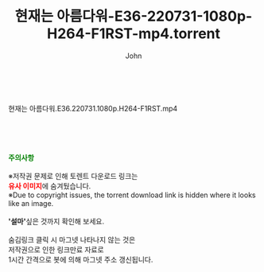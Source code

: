 ﻿---
layout: post
title:  "현재는 아름다워-E36-220731-1080p-H264-F1RST-mp4.torrent"
author: John
categories: [ 드라마 ]
tags: [  ]
image:  
description: "현재는 아름다워-E36-220731-1080p-H264-F1RST-mp4 torrent 정보 공유"
toc: true
toc_sticky: true
---

<br>
<div class="view-img">
<a class="view_image" href="http://torrentmobile60.com/bbs/view_image.php?fn=%2Fdata%2Ffile%2Fdrama%2F3659260999_UdMTlVf9_077a5028d04cda77ebefc9933d24d3c53b623f6d.jpg" target="_blank"><img alt="" class="img-tag" content="http://torrentmobile60.com/data/file/drama/3659260999_UdMTlVf9_077a5028d04cda77ebefc9933d24d3c53b623f6d.jpg" itemprop="image" src="http://torrentmobile60.com/data/file/drama/thumb-3659260999_UdMTlVf9_077a5028d04cda77ebefc9933d24d3c53b623f6d_835x2212.jpg"/></a></div><div class="view-content" itemprop="description">
<p>현재는 아름다워.E36.220731.1080p.H264-F1RST.mp4<br/></p> </div>
    
<br><br><br>
<p data-ke-size="size16"><b><span style="color: green;">주의사항</span></b><br /><br />※저작권 문제로 인해 토렌트 다운로드 링크는<br /><b><span style="color: red;">유사 이미지</span></b>에 숨겨뒀습니다.<br />※Due to copyright issues, the torrent download link is hidden where it looks like an image.<br /><br /><b>'설마'</b>싶은 것까지 확인해 보세요.<br /><br />숨김링크 클릭 시 마그넷 나타나지 않는 것은<br />저작권으로 인한 링크만료 자료로<br />1시간 간격으로 봇에 의해 마그넷 주소 갱신됩니다.</p>

